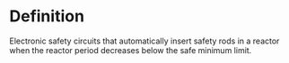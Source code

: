 # Definition

Electronic safety circuits that automatically insert safety rods in a
reactor when the reactor period decreases below the safe minimum limit.
